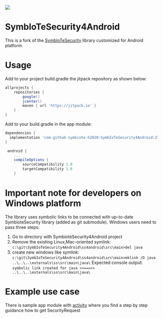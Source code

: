 [![](https://jitpack.io/v/symbiote-h2020/SymbIoTeSecurity4Android.svg)](https://jitpack.io/#symbiote-h2020/SymbIoTeSecurity4Android)

# SymbIoTeSecurity4Android

This is a fork of the [SymbIoTeSecurity](https://github.com/symbiote-h2020/SymbIoTeSecurity) library customized for Android platform.

# Usage
Add to your project build.gradle the jitpack repository as shown below:
```groovy
allprojects {
    repositories {
        google()
        jcenter()
        maven { url 'https://jitpack.io' }
    }
}
```

Add to your build.gradle in the app module:

```groovy
dependencies {
  implementation 'com.github.symbiote-h2020:SymbIoTeSecurity4Android:27.2.0'
}
```

```groovy
 android {
    ...
    compileOptions {
        sourceCompatibility 1.8
        targetCompatibility 1.8
    }
```
# Important note for developers on Windows platform
The library uses symbolic links to be connected with up-to-date SymbioteSecurity library (added as git submodule). Windows users need to pass three steps:
1) Go to directory with SymbioteSecurity4Android project
2) Remove the existing Linux,Mac-oriented symlink:   ```c:\git\SymbIoTeSecurity4Android\ss4android\src\main>del java```
3) create new windows like symlink: ```c:\git\SymbIoTeSecurity4Android\ss4android\src\main>mklink /D java ..\..\..\externals\ss\src\main\java\```
Expected console output: ```symbolic link created for java <<===>> ..\..\..\externals\ss\src\main\java\```

# Example use case
There is sample app module with [activity](https://github.com/symbiote-h2020/SymbIoTeSecurity4Android/blob/master/sampleapp/src/main/java/symbiote/h2020/eu/sampleapp/MainActivity.java) where you find a step by step guidance how to get SecurityRequest
